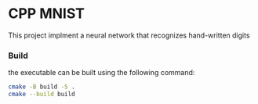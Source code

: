 # CPP MNIST

This project implment a neural network that recognizes hand-written digits

### Build

the executable can be built using the following command:

```sh
cmake -B build -S .
cmake --build build
```

